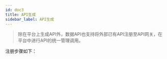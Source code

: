 ```yaml
---
id: doc3
title: API生成
sidebar_label: API生成
---
```


> 除在平台上生成API外，数据API也支持将外部已有API注册至API网关，在平台中进行API的统一管理调用。

注册步骤如下：
